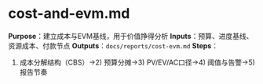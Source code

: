 # cost-and-evm.md

**Purpose**：建立成本与EVM基线，用于价值挣得分析
**Inputs**：预算、进度基线、资源成本、付款节点
**Outputs**：`docs/reports/cost-evm.md`
**Steps**：

1. 成本分解结构（CBS）→2) 预算分摊→3) PV/EV/AC口径→4) 阈值与告警→5) 报告节奏
